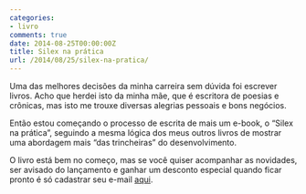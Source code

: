 ```yaml
---
categories:
- livro
comments: true
date: 2014-08-25T00:00:00Z
title: Silex na prática
url: /2014/08/25/silex-na-pratica/
---
```


Uma das melhores decisões da minha carreira sem dúvida foi escrever livros. Acho que herdei isto da minha mãe, que é escritora de poesias e crônicas, mas isto me trouxe diversas alegrias pessoais e bons negócios. 

Então estou começando o processo de escrita de mais um e-book, o “Silex na prática”, seguindo a mesma lógica dos meus outros livros de mostrar uma abordagem mais “das trincheiras” do desenvolvimento. 

O livro está bem no começo, mas se você quiser acompanhar as novidades, ser avisado do lançamento e ganhar um desconto especial quando ficar pronto é só cadastrar seu e-mail [aqui](http://bit.ly/silex-na-pratica). 

